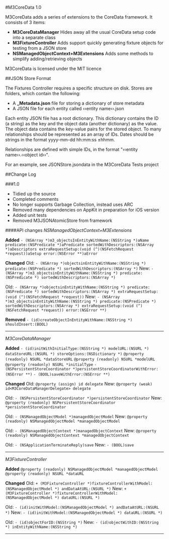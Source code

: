 #M3CoreData 1.0

M3CoreData adds a series of extensions to the CoreData framework. It consists of 3 items:

- **M3CoreDataManager** Hides away all the usual CoreData setup code into a separate class
- **M3FixtureController** Adds support quickly generating fixture objects for testing from a JSON store
- **NSManagedObjectContext+M3Extensions** Adds some methods to simplify adding/retrieving objects

M3CoreData is licensed under the MIT licence


##JSON Store Format

The Fixtures Controller requires a specific structure on disk. Stores are folders, which contain the following:

- A **_Metadata.json** file for storing a dictionary of store metadata
- A JSON file for each entity called ‹‹entity name››.json

Each entity JSON file has a root dictionary. This dictionary contains the ID (a string) as the key and the object data (another dictionary) as the value. The object data contains the key-value pairs for the stored object. To many relationships should be represented as an array of IDs. Dates should be strings in the format yyyy-mm-dd hh:mm:ss ±hhmm.

Relationships are defined with simple IDs, in the format "‹‹entity name››.‹‹object id››".

For an example, see JSONStore.jsondata in the M3CoreData Tests project


##Change Log

###1.0
* Tidied up the source
* Completed comments
* No longer supports Garbage Collection, instead uses ARC
* Removed many dependencies on AppKit in preparation for iOS version
* Added unit tests
* Removed M3JSONAtomicStore from framework

####API changes
_NSManagedObjectContext+M3Extensions_

**Added**
`- (NSArray *)m3_objectsInEntityWithName:(NSString *)aName predicate:(NSPredicate *)aPredicate sortedWithDescriptors:(NSArray *)aDescriptors extraRequestSetup:(void (^)(NSFetchRequest *request))aSetup error:(NSError **)aError`

**Changed**
Old: `- (NSArray *)objectsinEntityWithName:(NSString *) predicate:(NSPredicate *) sortedWithDescriptors:(NSArray *)`
New: `- (NSArray *)m3_objectsinEntityWithName:(NSString *) predicate:(NSPredicate *) sortedWithDescriptors:(NSArray *)`

Old: `- (NSArray *)objectsinEntityWithName:(NSString *) predicate:(NSPredicate *) sortedWithDescriptors:(NSArray *) extraRequestSetup:(void (^)(NSFetchRequest *request))`
New: `- (NSArray *)m3_objectsinEntityWithName:(NSString *) predicate:(NSPredicate *) sortedWithDescriptors:(NSArray *) extraRequestSetup:(void (^)(NSFetchRequest *request)) error:(NSError **)`

**Removed**
`- (id)createObjectInEntityWithName:(NSString *) shouldInsert:(BOOL)`

<hr/>

_M3CoreDataManager_

**Added**
`- (id)initWithInitialType:(NSString *) modelURL:(NSURL *) dataStoreURL:(NSURL *) storeOptions:(NSDictionary *)`
`@property (readonly) NSURL *dataStoreURL`
`@property (readonly) NSURL *modelURL`
`@property (readonly) NSURL *initialType`
`- (NSPersistentStoreCoordinator *)persistentStoreCoordinatorWithError:(NSError **)`
`- (BOOL)saveWithError:(NSError **)`

**Changed**
Old: `@property (assign) id delegate`
New: `@property (weak) id<M3CoreDataManagerDelegate> delegate`
	
Old: `- (NSPersistentStoreCoordinator *)persistentStoreCoordinator`
New: `@property (readonly) NSPersistentStoreCoordinator *persistentStoreCoordinator`

Old: `- (NSManagedObjectModel *)managedObjectModel`
New: `@property (readonly) NSManagedObjectModel *managedObjectModel`

Old: `- (NSManagedObjectContext *)managedObjectContext`
New: `@property (readonly) NSManagedObjectContext *managedObjectContext`

Old: `- (NSApplicationTerminateReply)save`
New: `- (BOOL)save`

<hr/>

_M3FixtureController_

**Added**
`@property (readonly) NSManagedObjectModel *managedObjectModel`
`@property (readonly) NSURL *dataURL`

**Changed**
Old: `+ (M3FixtureController *)fixtureControllerWithModel:(NSManagedObjectModel *) andDataAtURL:(NSURL *)`
New: `+ (M3FixtureController *)fixtureControllerWithModel:(NSManagedObjectModel *) dataURL:(NSURL *)`

Old: `- (id)initWithModel:(NSManagedObjectModel *) andDataAtURL:(NSURL *)`
New: `- (id)initWithModel:(NSManagedObjectModel *) dataURL:(NSURL *)`

Old: `- (id)objectForID:(NSString *)`
New: `- (id)objectWithID:(NSString *) inEntityWithName:(NSString *)`

<hr/>